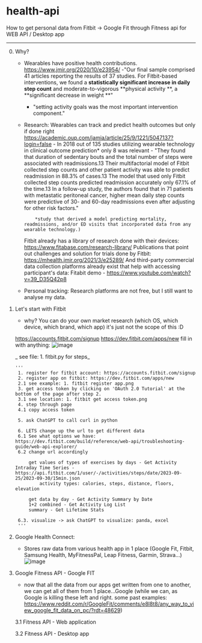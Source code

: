 # health-api
How to get personal data from Fitbit -> Google Fit through Fitness api for WEB API / Desktop app

----
0. Why?
    - Wearables have positive health contributions.
       https://www.jmir.org/2020/10/e23954/
         -"Our final sample comprised 41 articles reporting the results of 37 studies. For Fitbit-based interventions, we found a **statistically significant increase in daily step count** and moderate-to-vigorous                       **physical activity **, a **significant decrease in weight **"
         - "setting activity goals was the most important intervention component."
     
           
    - Research: Wearables can track and predict health outcomes but only if done right
        https://academic.oup.com/jamia/article/25/9/1221/5047137?login=false
          - In 2018 out of 135 studies utilizing wearable technology in clinical outcome prediction* only 8 was relevant
          - "They found that duration of sedentary bouts and the total number of steps were associated with readmissions.13
                Their multifactorial model of Fitbit collected step counts and other patient activity was able to predict readmission in 88.3% of cases.13
                The model that used only Fitbit collected step counts predicted readmission accurately only 67.1% of the time.13
                In a follow-up study, the authors found that in 71 patients with metastatic peritoneal cancer, higher mean daily step counts were predictive of 30- and 60-day
                readmissions even after adjusting for other risk factors."
          
              *study that derived a model predicting mortality, readmissions, and/or ED visits that incorporated data from any wearable technology.)

        Fitbit already has a library of research done with their devices: https://www.fitabase.com/research-library/
        Publications that point out challenges and solution for trials done by Fitbit: https://mhealth.jmir.org/2021/3/e25289/
        And third-party commercial data collection platforms already exist that help with accessing participant's data: Fitabit demo - https://www.youtube.com/watch?v=39_D35Q42p8 


    - Personal tracking:
        Research platforms are not free, but I still want to analyse my data.
         
1. Let's start with Fitbit
    - why? You can do your own market research (which OS, which device, which brand, which app) it's just not the scope of this :D

    https://accounts.fitbit.com/signup
    https://dev.fitbit.com/apps/new
    fill in with anything: ![image](https://github.com/laszlo678/health-api/assets/105205264/66449295-4c7b-4859-8c8b-13368375c980)

   _ see file: 1. fitbit.py for steps_

       '''
        1. register for fitbit account: https://accounts.fitbit.com/signup
        2. register app on fitbit: https://dev.fitbit.com/apps/new
        2.1 see example: 1. fitbit register app.png
        3. get access token by clicking on 'OAuth 2.0 Tutorial' at the bottom of the page after step 2.
        3.1 see location: 1. fitbit get access token.png
        4. step through page
        4.1 copy access token
        
        5. ask ChatGPT to call curl in python
        
        6. LETS change up the url to get different data
        6.1 See what options we have: https://dev.fitbit.com/build/reference/web-api/troubleshooting-guide/web-api-explorer/
        6.2 change url accordingly
        
            get values of types of exercises by days - Get Activity Intraday Time Series - https://api.fitbit.com/1/user/-/activities/steps/date/2023-09-25/2023-09-30/15min.json
                activity types: calories, steps, distance, floors, elevation
        
            get data by day - Get Activity Summary by Date
            1+2 combined - Get Activity Log List
            summary - Get Lifetime Stats
        
        6.3. visualize -> ask ChatGPT to visualize: panda, excel
        '''

2. Google Health Connect:
     - Stores raw data from various health app in 1 place (Google Fit, Fitbit, Samsung Health, MyFitnessPal, Leap Fitness, Garmin, Strava...)
       ![image](https://github.com/laszlo678/health-api/assets/105205264/c351b4f3-8bda-4e92-a068-fd591b7d23b8)

3. Google Fitness API - Google FIT
     - now that all the data from our apps get written from one to another, we can get all of them from 1 place...Google
       (while we can, as Google is killing these left and right. some past examples: https://www.reddit.com/r/GoogleFit/comments/e8l8t8/any_way_to_view_google_fit_data_on_pc/?rdt=48629)

   3.1 Fitness API - Web application
   
   3.2 Fitness API - Desktop app
